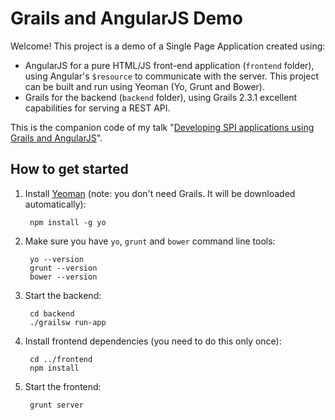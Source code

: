 # Grails and AngularJS Demo

Welcome! This project is a demo of a Single Page Application created using:

* AngularJS for a pure HTML/JS front-end application (`frontend` folder), using Angular's `$resource` to communicate with the server. This project can be built and run using Yeoman (Yo, Grunt and Bower).
* Grails for the backend (`backend` folder), using Grails 2.3.1 excellent capabilities for serving a REST API.

This is the companion code of my talk "[Developing SPI applications using Grails and AngularJS](http://www.slideshare.net/alvarosanchezmariscal/codemotion2013)".

## How to get started

1. Install [Yeoman](http://yeoman.io) (note: you don't need Grails. It will be downloaded automatically):

        npm install -g yo

2. Make sure you have `yo`, `grunt` and `bower` command line tools:

        yo --version
        grunt --version
        bower --version

3. Start the backend:

        cd backend
        ./grailsw run-app

4. Install frontend dependencies (you need to do this only once):

        cd ../frontend
        npm install

5. Start the frontend:

        grunt server

